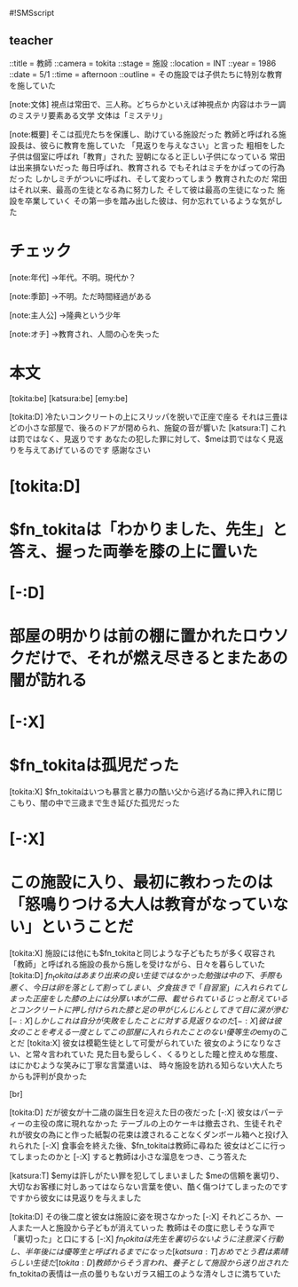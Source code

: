 #!SMSscript

## teacher

::title = 教師
::camera = tokita
::stage = 施設
::location = INT
::year = 1986
::date = 5/1
::time = afternoon
::outline = その施設では子供たちに特別な教育を施していた

[note:文体]
視点は常田で、三人称。どちらかといえば神視点か
内容はホラー調のミステリ要素ある文学
文体は「ミステリ」

[note:概要]
そこは孤児たちを保護し、助けている施設だった
教師と呼ばれる施設長は、彼らに教育を施していた
「見返りを与えなさい」と言った
粗相をした子供は個室に呼ばれ「教育」された
翌朝になると正しい子供になっている
常田は出来損ないだった
毎日呼ばれ、教育される
でもそれはミチをかばっての行為だった
しかしミチがついに呼ばれ、そして変わってしまう
教育されたのだ
常田はそれ以来、最高の生徒となる為に努力した
そして彼は最高の生徒になった
施設を卒業していく
その第一歩を踏み出した彼は、何か忘れているような気がした

# チェック

[note:年代]
→年代。不明。現代か？

[note:季節]
→不明。ただ時間経過がある

[note:主人公]
→隆典という少年

[note:オチ]
→教育され、人間の心を失った

# 本文

[tokita:be]
[katsura:be]
[emy:be]

[tokita:D]
冷たいコンクリートの上にスリッパを脱いで正座で座る
それは三畳ほどの小さな部屋で、後ろのドアが閉められ、施錠の音が響いた
[katsura:T]
これは罰ではなく、見返りです
あなたの犯した罪に対して、$meは罰ではなく見返りを与えてあげているのです
感謝なさい
# [tokita:D]
# $fn_tokitaは「わかりました、先生」と答え、握った両拳を膝の上に置いた
# [-:D]
# 部屋の明かりは前の棚に置かれたロウソクだけで、それが燃え尽きるとまたあの闇が訪れる
# [-:X]
# $fn_tokitaは孤児だった
[tokita:X]
$fn_tokitaはいつも暴言と暴力の酷い父から逃げる為に押入れに閉じこもり、闇の中で三歳まで生き延びた孤児だった
# [-:X]
# この施設に入り、最初に教わったのは「怒鳴りつける大人は教育がなっていない」ということだ
[tokita:X]
施設には他にも$fn_tokitaと同じような子どもたちが多く収容され「教師」と呼ばれる施設の長から施しを受けながら、日々を暮らしていた
[tokita:D]
$fn_tokitaはあまり出来の良い生徒ではなかった
勉強は中の下、手際も悪く、今日は卵を落として割ってしまい、夕食抜きで「自習室」に入れられてしまった
正座をした膝の上には分厚い本が二冊、載せられている
じっと耐えているとコンクリートに押し付けられた膝と足の甲がじんじんとしてきて目に涙が滲む
[-:X]
しかしこれは自分が失敗をしたことに対する見返りなのだ
[-:X]
彼は彼女のことを考える
一度としてこの部屋に入れられたことのない優等生の$emyのことだ
[tokita:X]
彼女は模範生徒として可愛がられていた
彼女のようになりなさい、と常々言われていた
見た目も愛らしく、くるりとした瞳と控えめな態度、
はにかむような笑みに丁寧な言葉遣いは、
時々施設を訪れる知らない大人たちからも評判が良かった

[br]

[tokita:D]
だが彼女が十二歳の誕生日を迎えた日の夜だった
[-:X]
彼女はパーティーの主役の席に現れなかった
テーブルの上のケーキは撤去され、生徒それぞれが彼女の為にと作った紙製の花束は渡されることなくダンボール箱へと投げ入れられた
[-:X]
食事会を終えた後、$fn_tokitaは教師に尋ねた
彼女はどこに行ってしまったのかと
[-:X]
すると教師は小さな溜息をつき、こう答えた

[katsura:T]
$emyは許しがたい罪を犯してしまいました
$meの信頼を裏切り、大切なお客様に対しあってはならない言葉を使い、酷く傷つけてしまったのです
ですから彼女には見返りを与えました

[tokita:D]
その後二度と彼女は施設に姿を現さなかった
[-:X]
それどころか、一人また一人と施設から子どもが消えていった
教師はその度に悲しそうな声で「裏切った」と口にする
[-:X]
$fn_tokitaは先生を裏切らないように注意深く行動し、半年後には優等生と呼ばれるまでになった
[katsura:T]
おめでとう
君は素晴らしい生徒だ
[tokita:D]
教師からそう言われ、養子として施設から送り出された$fn_tokitaの表情は一点の曇りもないガラス細工のような清々しさに満ちていた
